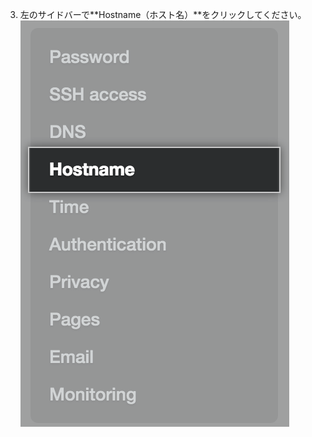 3. 左のサイドバーで**Hostname（ホスト名）**をクリックしてください。 ![設定サイドバーのホスト名タブ](/assets/images/enterprise/management-console/hostname-sidebar.png)
